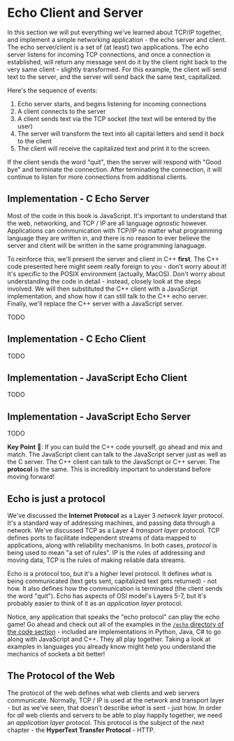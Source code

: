# Echo Client and Server
In this section we will put everything we've learned about TCP/IP together, and implement a simple networking application - the echo server and client.  The echo server/client is a set of (at least) two applications.  The echo server listens for incoming TCP connections, and once a connection is established, will return any message sent do it by the client right back to the very same client - slightly transformed.  For this example, the client will send text to the server, and the server will send back the same text, capitalized.

Here's the sequence of events:

1.  Echo server starts, and begins listening for incoming connections
2.  A client connects to the server
3.  A client sends text via the TCP socket (the text will be entered by the user)
4.  The server will transform the text into all capital letters and send it *back* to the client
5.  The client will receive the capitalized text and print it to the screen.

If the client sends the word "quit", then the server will respond with "Good bye" and terminate the connection.  After terminating the connection, it will continue to listen for more connections from additional clients.

## Implementation - C Echo Server
Most of the code in this book is JavaScript.   It's important to understand that the web, networking, and TCP / IP are all language *agnostic* however.  Applications can communication with TCP/IP no matter what programming language they are written in, and there is no reason to ever believe the server and client will be written in the same programming lanaguage.  

To reinforce this, we'll present the server and client in C++ **first**.  The C++ code presented here might seem really foreign to you - don't worry about it!  It's specific to the POSIX environment (actually, MacOS).  Don't worry about understanding the code in detail - instead, closely look at the steps involved.  We will then substituted the C++ client with a JavaScript implementation, and show how it can still talk to the C++ echo server.  Finally, we'll replace the C++ server with a JavaScript server.  

TODO

## Implementation - C Echo Client

TODO

## Implementation - JavaScript Echo Client

TODO

## Implementation - JavaScript Echo Server

TODO

**Key Point** &#128273;:  If you can build the C++ code yourself, go ahead and mix and match.  The JavaScript client can talk to the JavaScript server just as well as the C server.  The C++ client can talk to the JavaScript or C++ server.  The **protocol** is the same.  This is incredibly important to understand before moving forward!

## Echo is just a protocol
We've discussed the **Internet Protocol** as a Layer 3 *network layer* protocol.  It's a standard way of addressing machines, and passing data through a network.  We've discussed TCP as a Layer 4 *transport layer* protocol.  TCP defines ports to facilitate independent streams of data mapped to applications, along with reliability mechanisms.  In both cases, *protocol* is being used to mean "a set of rules".  IP is the rules of addressing and moving data, TCP is the rules of making reliable data streams.

Echo is a protocol too, but it's a higher level protocol.  It defines *what* is being communicated (text gets sent, capitalized text gets returned) - not how.  It also defines how the communication is terminated (the client sends the word "quit").  Echo has aspects of OSI model's Layers 5-7, but it's probably easier to think of it as an *application layer* protocol.

Notice, any application that speaks the "echo protocol" can play the echo game! Go ahead and check out all of the examples in the [`/echo` directory of the code section](https://github.com/freezer333/web-foundations/tree/main/code/echo) - included are implementations in Python, Java, C# to go along with JavaScript and C++.  They all play together.  Taking a look at examples in languages you already know might help you understand the mechanics of sockets a bit better! 

## The Protocol of the Web
The protocol of the web defines what web clients and web servers communicate.  Normally, TCP / IP is used at the network and transport layer - but as we've seen, that doesn't describe *what* is sent - just how.  In order for *all* web clients and servers to be able to play happily together, we need an *application layer* protocol.  This protocol is the subject of the next chapter - the **HyperText Transfer Protocol** - HTTP.